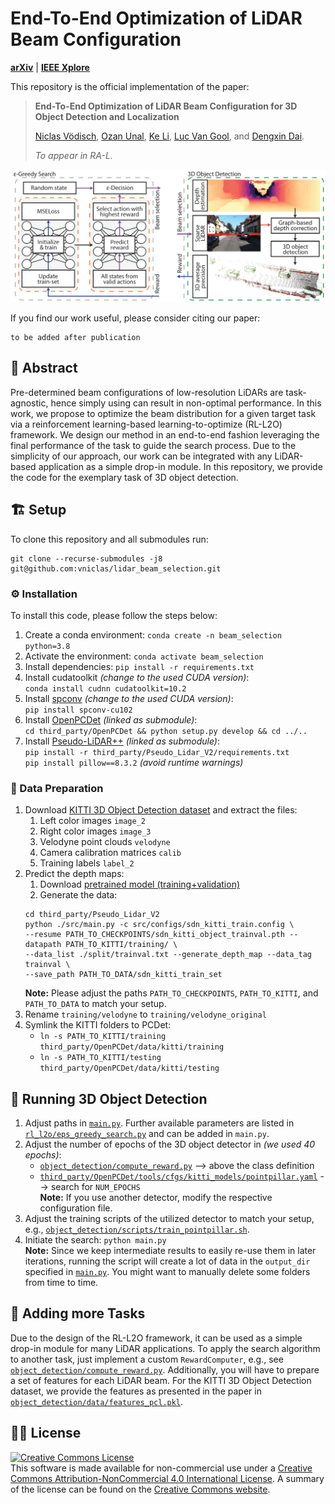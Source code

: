 # End-To-End Optimization of LiDAR Beam Configuration
[**arXiv**](https://arxiv.org/abs/2201.03860) |  [**IEEE Xplore**]()

This repository is the official implementation of the paper:

> **End-To-End Optimization of LiDAR Beam Configuration for 3D Object Detection and Localization**
>
> [Niclas Vödisch](https://vniclas.github.io/), [Ozan Unal](https://vision.ee.ethz.ch/people-details.MjA5ODkz.TGlzdC8zMjg5LC0xOTcxNDY1MTc4.html), [Ke Li](https://icu.ee.ethz.ch/people/person-detail.ke-li.html), [Luc Van Gool](https://vision.ee.ethz.ch/people-details.OTAyMzM=.TGlzdC8zMjQ4LC0xOTcxNDY1MTc4.html), and [Dengxin Dai](https://people.ee.ethz.ch/~daid/).
> 
> *To appear in RA-L.*

<p align="center">
  <img src="overview.png" alt="Overview of 3D object detection" width="600" />
</p>

If you find our work useful, please consider citing our paper:
```
to be added after publication
```

## 📔 Abstract

Pre-determined beam configurations of low-resolution LiDARs are task-agnostic, hence simply using can result in non-optimal performance.
In this work, we propose to optimize the beam distribution for a given target task via a reinforcement learning-based learning-to-optimize (RL-L2O) framework.
We design our method in an end-to-end fashion leveraging the final performance of the task to guide the search process.
Due to the simplicity of our approach, our work can be integrated with any LiDAR-based application as a simple drop-in module.
In this repository, we provide the code for the exemplary task of 3D object detection.


## 🏗️️ Setup

To clone this repository and all submodules run:
```shell
git clone --recurse-submodules -j8 git@github.com:vniclas/lidar_beam_selection.git
```

### ⚙️ Installation

To install this code, please follow the steps below:
1. Create a conda environment: `conda create -n beam_selection python=3.8`
2. Activate the environment: `conda activate beam_selection`
3. Install dependencies: `pip install -r requirements.txt`
4. Install cudatoolkit *(change to the used CUDA version)*: <br>
   `conda install cudnn cudatoolkit=10.2`
5. Install [spconv](https://github.com/traveller59/spconv#install) *(change to the used CUDA version)*: <br>
   `pip install spconv-cu102`
6. Install [OpenPCDet](https://github.com/open-mmlab/OpenPCDet) *(linked as submodule)*: <br>
   `cd third_party/OpenPCDet && python setup.py develop && cd ../..`
7. Install [Pseudo-LiDAR++](https://github.com/mileyan/Pseudo_Lidar_V2) *(linked as submodule)*: <br>
   `pip install -r third_party/Pseudo_Lidar_V2/requirements.txt` <br>
   `pip install pillow==8.3.2`  *(avoid runtime warnings)*

### 💾 Data Preparation

1. Download [KITTI 3D Object Detection dataset](http://www.cvlibs.net/datasets/kitti/eval_object.php?obj_benchmark=3d) and extract the files: 
   1. Left color images `image_2`
   2. Right color images `image_3`
   3. Velodyne point clouds `velodyne`
   4. Camera calibration matrices `calib`
   5. Training labels `label_2`
2. Predict the depth maps:
   1. Download [pretrained model (training+validation)](https://github.com/mileyan/Pseudo_Lidar_V2#pretrained-models)
   2. Generate the data:
   ```shell
   cd third_party/Pseudo_Lidar_V2  
   python ./src/main.py -c src/configs/sdn_kitti_train.config \
   --resume PATH_TO_CHECKPOINTS/sdn_kitti_object_trainval.pth --datapath PATH_TO_KITTI/training/ \
   --data_list ./split/trainval.txt --generate_depth_map --data_tag trainval \
   --save_path PATH_TO_DATA/sdn_kitti_train_set
   ```
   **Note:** Please adjust the paths `PATH_TO_CHECKPOINTS`, `PATH_TO_KITTI`, and `PATH_TO_DATA` to match your setup.
3. Rename `training/velodyne` to `training/velodyne_original`
4. Symlink the KITTI folders to PCDet:
   * `ln -s PATH_TO_KITTI/training third_party/OpenPCDet/data/kitti/training`
   * `ln -s PATH_TO_KITTI/testing third_party/OpenPCDet/data/kitti/testing`


## 🏃 Running 3D Object Detection

1. Adjust paths in [`main.py`](main.py). Further available parameters are listed in [`rl_l2o/eps_greedy_search.py`](rl_l2o/eps_greedy_search.py) and can be added in `main.py`.
2. Adjust the number of epochs of the 3D object detector in *(we used 40 epochs)*:
   - [`object_detection/compute_reward.py`](object_detection/compute_reward.py) --> above the class definition
   - [`third_party/OpenPCDet/tools/cfgs/kitti_models/pointpillar.yaml`](third_party/OpenPCDet/tools/cfgs/kitti_models/pointpillar.yaml) --> search for `NUM_EPOCHS` <br>
   **Note:** If you use another detector, modify the respective configuration file.
3. Adjust the training scripts of the utilized detector to match your setup, e.g., [`object_detection/scripts/train_pointpillar.sh`](object_detection/scripts/train_pointpillar.sh).
5. Initiate the search: `python main.py` <br>
   **Note:** Since we keep intermediate results to easily re-use them in later iterations, running the script will create a lot of data in the `output_dir` specified in [`main.py`](main.py). You might want to manually delete some folders from time to time. 


## 🔧 Adding more Tasks

Due to the design of the RL-L2O framework, it can be used as a simple drop-in module for many LiDAR applications.
To apply the search algorithm to another task, just implement a custom `RewardComputer`, e.g., see [`object_detection/compute_reward.py`](object_detection/compute_reward.py).
Additionally, you will have to prepare a set of features for each LiDAR beam.
For the KITTI 3D Object Detection dataset, we provide the features as presented in the paper in [`object_detection/data/features_pcl.pkl`](object_detection/data/features_pcl.pkl).


## 👩‍⚖️ License

<a rel="license" href="http://creativecommons.org/licenses/by-nc/4.0/"><img alt="Creative Commons License" style="border-width:0" src="https://i.creativecommons.org/l/by-nc/4.0/88x31.png" /></a><br>
This software is made available for non-commercial use under a [Creative Commons Attribution-NonCommercial 4.0 International License](LICENSE). A summary of the license can be found on the [Creative Commons website](http://creativecommons.org/licenses/by-nc/4.0).
